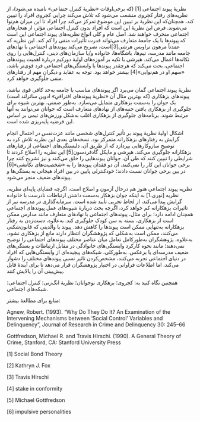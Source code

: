   نظریهٔ پیوند اجتماعی [1] (که برخی‌اوقات «نظریهٔ کنترل جتماعی» نامیده می‌شود)، از نظریه‌های رفتار کجروی منشعب می‌شود که تلاش می‌کند چرایی کجروی افراد را تبیین کند، همچنان‌که این نظریهٔ بر تبیین این موضوع تمرکز می‌کند چرا افراد تا این میزان هم‌نوا می‌شوند. فرض این نظریهٔ این است که افراد بدون کنترل اجتماعی مؤثر، از هنجارهای اجتماعی منحرف خواهند شد. اصل عام و کلی انواع نظریه‌های پیوند اجتماعی این است که پیوندها با یک جامعهٔ متعارف می‌تواند قدرت تأثیرات منفی را کم کند. این نظریه که عمدتاً مرهون تراویس هرشی[3]است، تصریح می‌کند پیوندهای اجتماعی با نهادهای جامعه مانند مدرسه، تیم‌ها، باشگاه‌ها، خانواده و/یا سازمان‌های دینی، کنترل‌هایی را روی تکانه‌ها اعمال می‌کند. هیرشی با تکیه بر آموزه‌های اولیهٔ دورکیم دربارهٔ اهمیت پیوندهای اجتماعی، بحث می‌کند که هرچقدر پیوندها یا وابستگی‌های اجتماعی فرد قوی‌تر باشد، «سهم او در هم‌نوایی»[4] بیشتر خواهد بود. توجه به عقاید و دیگرانِ مهم از رفتارهای منفی جلوگیری خواهد کرد. 

نظریهٔ پیوند اجتماعی گمان می‌برد اگر پیوندهای مناسب با جامعه به‌حد کافی قوی نباشد، پیوندهای بزهکاری (که بهترین مثال آن «نظریهٔ پیوندهای افتراقیِ» ادوین ساترلند است) یک جوان را به‌سمت بزهکاری متمایل می‌سازد. به‌طور ضمنی، بهترین شیوه برای جلوگیری از بزهکاری یافتن جنبه‌های از نهادهای متعارف است که جوانان می‌توانند به آنها مرتبط شوند. برنامه‌های جلوگیری از بزهکاری اغلب به‌شکل ورزش‌های تیمی بر اساس این فرضیه پایه‌ریزی شده است.

 اشکال اولیهٔ نظریهٔ پیوند بر تأثیر کنترل‌های شخصی مانند عزت‌نفس در احتمال انجام گرایش به رفتارهای بزهکارانه متمرکز بود. نسخه‌های بعدی این نظریه تلاش کرد به توضیح سازوکارهایی بپردازد که از طریق آن، دلبستگی‌های اجتماعی از رفتارهای بزهکارانه جلوگیری می‌کند. هیرشی و مایکل گادفردسون[5] این نظریه را اصلاح کردند تا شرایطی را تبیین کنند که طی آن، جوانان پیوندهایی را خلق می‌کنند و نیز تشریح کنند چرا برخی جوانان این کار را نمی‌کنند. آن دو فقدان پیوندها را به «شخصیت‌های تکانشی»[6] در بین برخی جوانان نسبت دادند؛ خودکنترلی پایین در بین افراد هیجانی به بستگی‌ها و پیوندهای ضعیف منجر می‌شود. 

نظریه پیوند اجتماعی هنوز هم درحال آزمون و اصلاح است، اگرچه قضایای پایه‌ای نظریه، نظریه [نوری،1] به اینکه جوان بزهکار به‌سمت داشتن ارتباطات نادرست با خانواده گرایش پیدا می‌کند، از لحاظ تجربی تأیید شده است. سرمایه‌گذاری در مدرسه نیز از تاثیرات بزهکارانه کم خواهد کرد، اگرچه بحث دربارهٔ شیوه‌های عمل پیوندهای اجتماعی همچنان ادامه دارد؛ برای مثال، پیوندهای اجتماعی با نهادهای متعارف مانند مدارس ممکن است از بزهکاری، بسته به سن کودک جلوگیری کند. به‌علاوه، دست‌زدن به رفتار بزهکارانه به‌تنهایی ممکن است پیوندها را کاهش دهد. پیوند با والدینی که قانون‌شکنی می‌کنند، ممکن است به‌شکلی که پژوهشگران انتظار دارند مانع از بزهکاری نشود. به‌علاوه، پژوهشگران به‌طورکامل تعامل میان عناصر مختلف پیوندهای اجتماعی را توضیح نمی‌دهند؛ مانند نحوه کارکرد وابستگی‌های خانوادگی در مقابل ارتباطات و بستگی‌های ضعیف مدرسه‌ای یا برعکس. به‌طورکلی، شبکه‌های پیچیده‌ای از وابستگی‌هایی که افراد در دنیای اجتماعی تجربه می‌کنند، مشخص‌کردن تاثیر نسبی پیوندهای مختلف را دشوار می‌کند، اما اطلاعات فراوانی در اختیار پژوهشگران قرار می‌دهد تا برای آیندهٔ قابل پیش‌بینی آن را پالایش کنند.

همچنین نگاه کنید به: کجروی؛ بزهکاری نوجوانان؛ نظریهٔ انگ‌زنی؛ کنترل اجتماعی؛ شبکه‌های اجتماعی.

منابع برای مطالعهٔ بیشتر:

Agnew, Robert. (1993). “Why Do They Do It? An Examination of the Intervening Mechanisms between ‘Social Control’ Variables and Delinquency”, Journal of Research in Crime and Delinquency 30: 245–66

Gottfredson, Michael R. and Travis Hirschi. (1990). A General Theory of Crime, Stanford, CA: Stanford University Press

[1] Social Bond Theory

[2] Kathryn J. Fox

[3] Travis Hirschi

[4] stake in conformity

 [5] Michael Gottfredson

[6] impulsive personalities

 

 

 

  


 